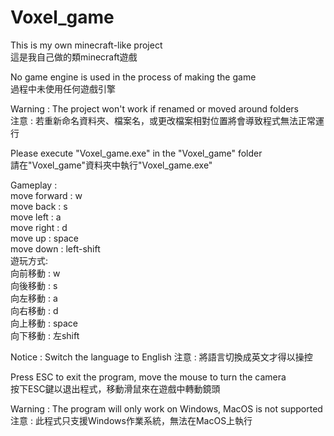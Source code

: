 # Voxel_game
This is my own minecraft-like project  
這是我自己做的類minecraft遊戲

No game engine is used in the process of making the game  
過程中未使用任何遊戲引擎

Warning : The project won't work if renamed or moved around folders  
注意 : 若重新命名資料夾、檔案名，或更改檔案相對位置將會導致程式無法正常運行

Please execute "Voxel_game.exe" in the "Voxel_game" folder  
請在"Voxel_game"資料夾中執行"Voxel_game.exe"

Gameplay :  
    move forward : w  
    move back : s  
    move left : a  
    move right : d  
    move up : space  
    move down : left-shift  
遊玩方式:  
    向前移動 : w  
    向後移動 : s  
    向左移動 : a  
    向右移動 : d  
    向上移動 : space  
    向下移動 : 左shift  
    
Notice : Switch the language to English
注意 : 將語言切換成英文才得以操控

Press ESC to exit the program, move the mouse to turn the camera  
按下ESC鍵以退出程式，移動滑鼠來在遊戲中轉動鏡頭  

Warning : The program will only work on Windows, MacOS is not supported  
注意 : 此程式只支援Windows作業系統，無法在MacOS上執行
